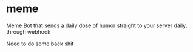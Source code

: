 # meme
 Meme Bot that sends a daily dose of humor straight to your server daily, through webhook

Need to do some back shit
